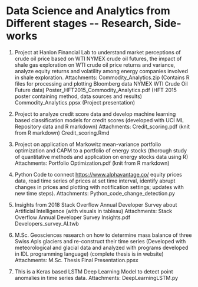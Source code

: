 # Data Science and Analytics from Different stages -- Research, Side-works

1. Project at Hanlon Financial Lab to understand market perceptions of crude oil price based on WTI NYMEX crude oil futures, the impact of shale gas exploration on WTI crude oil price returns and variance, analyze equity returns and volatility among energy companies involved in shale exploration.
Attachments:
Commodity_Analytics.zip (Contains R files for processing and plotting Bloomberg data NYMEX WTI Crude Oil Future data)
Poster_HFT2015_Commodity_Analytics.pdf (HFT 2015 poster containing method, data sources and results)
Commodity_Analytics.ppsx (Project presentation)

2. Project to analyze credit score data and develop machine learning based classification models for credit scores (developed with UCI ML Repository data and R markdown)
Attachments:
Credit_scoring.pdf (knit from R markdown)
Credit_scoring.Rmd

3. Project on application of Markowitz mean-variance portfolio optimization and CAPM to a portfolio of energy stocks (thorough study of quantitative methods and application on energy stocks data using R)
Attachments:
Portfolio Optimization.pdf (knit from R markdown)

4. Python Code to connect https://www.alphavantage.co/ equity prices data, read time series of prices at set time interval, identify abrupt changes in prices and plotting with notification settings; updates with new time steps).
Attachments:
Python_code_change_detection.py

5. Insights from 2018 Stack Overflow Annual Developer Survey about Artificial Intelligence (with visuals in tableau)
Attachments:
Stack Overflow Annual Developer Survey Insights.pdf
Developers_survey_AI.twb

6. M.Sc. Geosciences research on how to determine mass balance of three Swiss Apls glaciers and re-construct their time series (Developed with meteorological and glacial data and analyzed with programs developed in IDL programming language) (complete thesis is in website)
Attachments:
M.Sc. Thesis Final Presentation.ppsx

7. This is a Keras based LSTM Deep Learning Model to detect point anomalies in time series data.
Attachments:
DeepLearningLSTM.py
